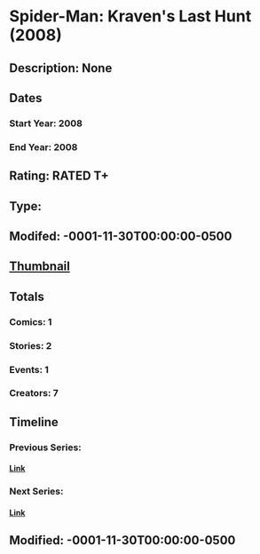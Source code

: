 # Spider-Man: Kraven's Last Hunt (2008)
## Description: None
## Dates
### Start Year: 2008
### End Year: 2008
## Rating: RATED T+
## Type: 
## Modifed: -0001-11-30T00:00:00-0500
## [Thumbnail](http://i.annihil.us/u/prod/marvel/i/mg/3/20/4c361603790af.jpg)
## Totals
### Comics: 1
### Stories: 2
### Events: 1
### Creators: 7
## Timeline
### Previous Series: 
#### [Link]()
### Next Series: 
#### [Link]()
## Modified: -0001-11-30T00:00:00-0500